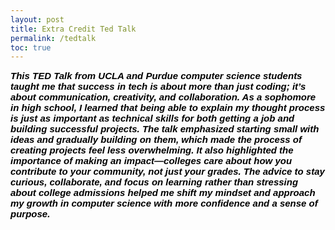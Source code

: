 ```yaml
---
layout: post
title: Extra Credit Ted Talk
permalink: /tedtalk
toc: true
---
```


<html>
<body>




<p2 style="font-size: 300%; color: black; font: italic bold 15px Arial, sans-serif;">
This TED Talk from UCLA and Purdue computer science students taught me that success in tech is about more than just coding; it’s about communication, creativity, and collaboration. As a sophomore in high school,
I learned that being able to explain my thought process is just as important as technical skills for both getting a job and building successful projects. The talk emphasized starting small with ideas and gradually 
building on them, which made the process of creating projects feel less overwhelming. It also highlighted the importance of making an impact—colleges care about how you contribute to your community, not just your grades. 
The advice to stay curious, collaborate, and focus on learning rather than stressing about college admissions helped me shift my mindset and approach my growth in computer science with more confidence and a sense of purpose. 
<p2>